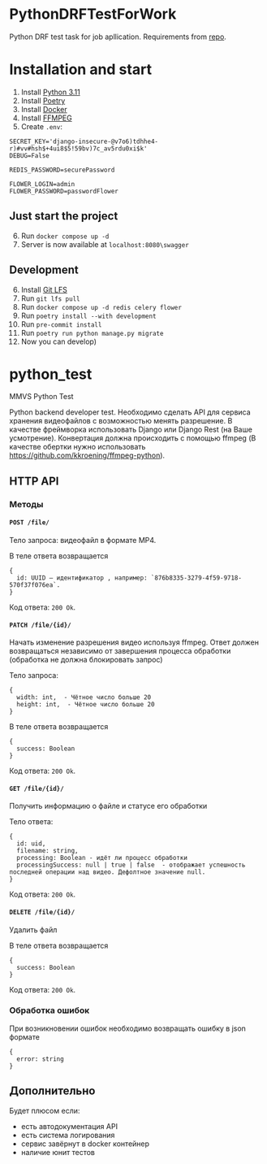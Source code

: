# PythonDRFTestForWork
Python DRF test task for job apllication.
Requirements from [repo](https://github.com/sdobrimutrom/python_test).

# Installation and start
1. Install [Python 3.11](https://www.python.org/)
2. Install [Poetry](https://python-poetry.org/docs/#installation)
3. Install [Docker](https://docs.docker.com/get-docker/)
4. Install [FFMPEG](https://ffmpeg.org/)
5. Create `.env`:
```dotenv
SECRET_KEY='django-insecure-@v7o6)tdhhe4-r)#vv#hsh$+4ui8$5!59bv)7c_av5rdu0xi$k'
DEBUG=False

REDIS_PASSWORD=securePassword

FLOWER_LOGIN=admin
FLOWER_PASSWORD=passwordFlower
```

## Just start the project
6. Run `docker compose up -d`
7. Server is now available at `localhost:8080\swagger`

## Development
6. Install [Git LFS](https://git-lfs.com/)
7. Run `git lfs pull`
8. Run `docker compose up -d redis celery flower`
9. Run `poetry install --with development`
10. Run `pre-commit install`
11. Run `poetry run python manage.py migrate`
12. Now you can develop)

# python_test
MMVS Python Test

Python backend developer test. Необходимо сделать API для сервиса хранения видеофайлов с возможностью менять разрешение. В качестве фреймворка использовать Django или Django Rest (на Ваше усмотрение). Конвертация должна происходить с помощью ffmpeg (В качестве обертки нужно использовать https://github.com/kkroening/ffmpeg-python).

## HTTP API

### Методы

#### `POST /file/`
Тело запроса: видеофайл в формате MP4.

В теле ответа возвращается 
```
{
  id: UUID — идентификатор , например: `876b8335-3279-4f59-9718-570f37f076ea`.
}
``` 

Код ответа: `200 Ok`.

#### `PATCH /file/{id}/`
Начать изменение разрешения видео используя ffmpeg. Ответ должен возвращаться независимо от завершения процесса обработки (обработка не должна блокировать запрос) 

Тело запроса:

```
{
  width: int,  - Чётное число больше 20
  height: int,  - Чётное число больше 20
}
```

В теле ответа возвращается 
```
{
  success: Boolean
}
``` 
Код ответа: `200 Ok`.

#### `GET /file/{id}/`
Получить информацию о файле и статусе его обработки

Тело ответа:

```
{
  id: uid,
  filename: string,
  processing: Boolean - идёт ли процесс обработки
  processingSuccess: null | true | false  - отображает успешность последней операции над видео. Дефолтное значение null.
}
```
Код ответа: `200 Ok`.


#### `DELETE /file/{id}/`
Удалить файл

В теле ответа возвращается 
```
{
  success: Boolean
}
``` 
Код ответа: `200 Ok`.


### Обработка ошибок
При возникновении ошибок необходимо возвращать ошибку в json формате
```
{
  error: string
}
```

## Дополнительно
Будет плюсом если:
 - есть автодокументация API 
 - есть система логирования
 - сервис завёрнут в docker контейнер
 - наличие юнит тестов
